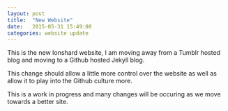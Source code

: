 ```yaml
---
layout: post
title:  "New Website"
date:   2015-05-31 15:49:00
categories: website update
---
```

This is the new Ionshard website, I am moving away from a Tumblr hosted blog and moving to a Github hosted Jekyll blog.

This change should allow a little more control over the website as well as allow it to play into the Github culture more.

This is a work in progress and many changes will be occuring as we move towards a better site.